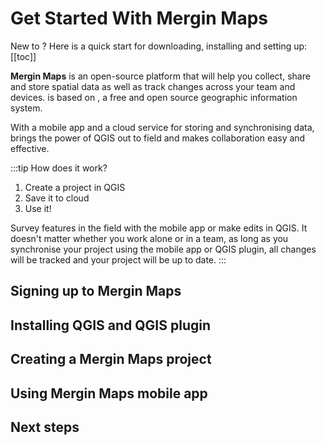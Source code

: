 # Get Started With Mergin Maps

New to <MainPlatformNameLink />? Here is a quick start for downloading, installing and setting up: 
[[toc]]

**Mergin Maps** is an open-source platform that will help you collect, share and store spatial data as well as track changes across your team and devices. <MainPlatformName /> is based on <QGIS link="" text="QGIS" />, a free and open source geographic information system.

With a mobile app and a cloud service for storing and synchronising data, <MainPlatformName /> brings the power of QGIS out to field and makes collaboration easy and effective.

:::tip How does it work?
1. Create a project in QGIS
2. Save it to <MainPlatformName /> cloud
3. Use it!

  Survey features in the field with the mobile app or make edits in QGIS. It doesn't matter whether you work alone or in a team, as long as you synchronise your project using the mobile app or QGIS plugin, all changes will be tracked and your project will be up to date.
:::

## Signing up to Mergin Maps

## Installing QGIS and QGIS plugin

## Creating a Mergin Maps project

## Using Mergin Maps mobile app

## Next steps
